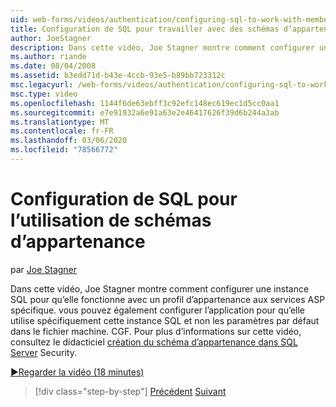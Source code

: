 ```yaml
---
uid: web-forms/videos/authentication/configuring-sql-to-work-with-membership-schemas
title: Configuration de SQL pour travailler avec des schémas d’appartenance | Microsoft Docs
author: JoeStagner
description: Dans cette vidéo, Joe Stagner montre comment configurer une instance SQL pour qu’elle fonctionne avec un profil d’appartenance aux services ASP spécifique. et configurez l’appl...
ms.author: riande
ms.date: 08/04/2008
ms.assetid: b3edd71d-b43e-4ccb-93e5-b89bb723312c
msc.legacyurl: /web-forms/videos/authentication/configuring-sql-to-work-with-membership-schemas
msc.type: video
ms.openlocfilehash: 1144f6de63ebff3c92efc148ec619ec1d5cc0aa1
ms.sourcegitcommit: e7e91932a6e91a63e2e46417626f39d6b244a3ab
ms.translationtype: MT
ms.contentlocale: fr-FR
ms.lasthandoff: 03/06/2020
ms.locfileid: "78566772"
---
```

# <a name="configuring-sql-to-work-with-membership-schemas"></a>Configuration de SQL pour l’utilisation de schémas d’appartenance

par [Joe Stagner](https://github.com/JoeStagner)

Dans cette vidéo, Joe Stagner montre comment configurer une instance SQL pour qu’elle fonctionne avec un profil d’appartenance aux services ASP spécifique. vous pouvez également configurer l’application pour qu’elle utilise spécifiquement cette instance SQL et non les paramètres par défaut dans le fichier machine. CGF. Pour plus d’informations sur cette vidéo, consultez le didacticiel [création du schéma d’appartenance dans SQL Server](../../overview/older-versions-security/membership/creating-the-membership-schema-in-sql-server-vb.md) Security.

[&#9654;Regarder la vidéo (18 minutes)](https://channel9.msdn.com/Blogs/ASP-NET-Site-Videos/configuring-sql-to-work-with-membership-schemas)

> [!div class="step-by-step"]
> [Précédent](understanding-aspnet-memberships.md)
> [Suivant](changing-membership-settings-in-the-default-membership-schema.md)
